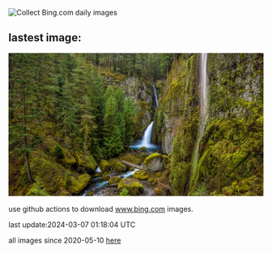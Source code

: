 ![Collect Bing.com daily images](https://github.com/counter2015/bing-daily-images/workflows/Collect%20Bing.com%20daily%20images/badge.svg)
## lastest image:
![](images/WahclellaFalls.jpg)

use github actions to download www.bing.com images.

last update:2024-03-07 01:18:04 UTC

all images since 2020-05-10 [here](https://github.com/counter2015/bing-daily-images/tree/master/images) 
